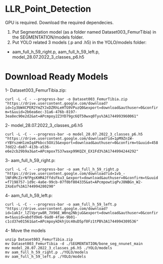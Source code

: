 # LLR_Point_Detection

GPU is required.
Download the required dependecies.

1. Put Segmentation model (as a folder named Dataset003_FemurTibia) in the SEGMENTATION/models folder.
2. Put YOLO related 3 models (.p and .h5) in the YOLO/models folder:
- aam_full_h_59_right.p, aam_full_h_59_left.p, model_28.07.2022_3_classes_p6.h5   

# Download Ready Models
1- Dataset003_FemurTibia.zip:

```curl -L -C - --progress-bar -o Dataset003_FemurTibia.zip "https://drive.usercontent.google.com/download?id=1y3bW4CPER2YmZYJxDZRhLeHTG9VPuzQ0&export=download&authuser=0&confirm=t&uuid=2b6ea6ec-31a6-476b-8197-3ea8ec90e2d2&at=APcmpoy2Z3YD79gc6QT50wxq0Tyu%3A1744993960061"```

2- model_28.07.2022_3_classes_p6.h5

```curl -L -C - --progress-bar -o model_28.07.2022_3_classes_p6.h5 "https://drive.usercontent.google.com/download?id=1pM9Zn1W-rYBYszmH1zmIq4Pkbcc5OXi5&export=download&authuser=0&confirm=t&uuid=4587dd22-da07-413b-a536-e6e2cb29b9a3&at=APcmpoxTS37waxp99KQZX_EX1Fd3%3A1744994244292"```

3- aam_full_h_59_right.p:

```curl -L -C - --progress-bar -o aam_full_h_59_right.p "https://drive.usercontent.google.com/download?id=1vb_-lNFdMcZzrNfPgsKHM4JffdsFku3_&export=download&authuser=0&confirm=t&uuid=f7198757-1d9c-4a6e-99cb-07f0bf804335&at=APcmpowtiqPvJ8NBGn_W2-2XoEof%3A1744994280290"```

4- aam_full_h_59_left.p:

```curl -L -C - --progress-bar -o aam_full_h_59_left.p "https://drive.usercontent.google.com/download?id=1akIr_lZlVpryw8R_7X96E_W0nq2NbjuG&export=download&authuser=0&confirm=t&uuid=abdfd9e6-9ad0-4fae-9b01-c1cd37e01561&at=APcmpoykDkhjUc40uD5pf0Fz1tPB%3A1744994309536"```

4-	Move the models

```
unzip Dataset003_FemurTibia.zip
mv Dataset003_FemurTibia -d ./SEGMENTATION/bone_seg_nnunet_main
mv model_28.07.2022_3_classes_p6.h5 ./YOLO/models
mv aam_full_h_59_right.p ./YOLO/models
mv aam_full_h_59_left.p ./YOLO/models
```

